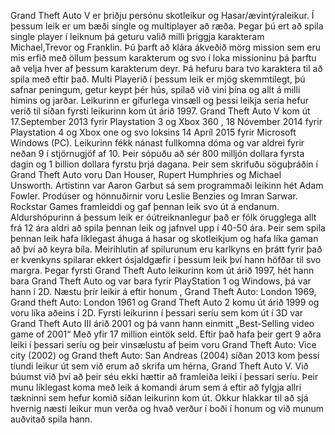 ﻿Grand Theft Auto V er þriðju persónu skotleikur og Hasar/ævintýraleikur. Í þessum leik er um bæði single og multiplayer að ræða. Þegar þú ert að spila single player í leiknum þá geturu valið milli þriggja karakteram Michael,Trevor og Franklin. Þú þarft að klára ákveðið mörg mission sem eru mis erfið með öllum þessum karakterum og svo í loka missioninu þá þarftu að velja hver af þessum karakterum deyr. Þá hefuru bara tvo karaktera til að spila með eftir það. Multi Playerið í þessum leik er mjög skemmtilegt, þú safnar peningum, getur keypt þér hús, spilað við vini þína og allt á milli himins og jarðar.
 Leikurinn er gífurlega vinsæll og þessi leikja sería hefur verið til síðan fyrsti leikurinn kom út árið 1997. Grand Theft Auto V kom út 17.September 2013 fyrir Playstation 3 og Xbox 360 , 18 Nóvember 2014 fyrir Playstation 4 og Xbox one og svo loksins 14 Apríl 2015 fyrir Microsoft Windows (PC). Leikurinn fékk nánast fullkomna dóma og var aldrei fyrir neðan 9 í stjörnugjöf af 10. Þeir sópuðu að sér 800 milljón dollara fyrsta dagin og 1 billion dollara fyrstu þrjá dagana.
Þeir sem skrifuðu söguþráðin í Grand Theft Auto voru Dan Houser, Rupert Humphries og Michael Unsworth. Artistinn var Aaron Garbut sá sem programmaði leikinn hét Adam Fowler. Prodúser og hönnuðirnir voru Leslie Benzies og Imran Sarwar. Rockstar Games framleiddi og gaf þennan leik svo út á endanum.
Aldurshópurinn á þessum leik er óútreiknanlegur það er fólk örugglega allt frá 12 ára aldri að spila þennan leik og jafnvel upp í 40-50 ára. Þeir sem spila þennan leik hafa líklegast áhuga á hasar og skotleikjum og hafa líka gaman að því að keyra bíla. Meirihlutin af spilurunum eru karlkyns en þrátt fyrir það er kvenkyns spilarar ekkert ósjaldgæfir í þessum leik því hann höfðar til svo margra.
Þegar fyrsti Grand Theft Auto leikurinn kom út árið 1997,  hét hann bara Grand Theft Auto og var bara fyrir PlayStation 1 og Windows, þá var hann í 2D. Næstu þrír leikir á eftir honum , Grand Theft Auto: London 1969, Grand theft Auto: London 1961 og Grand Theft Auto 2 komu út árið 1999 og voru líka aðeins í 2D. Fyrsti leikurinn í þessari seríu sem kom út í 3D var Grand Theft Auto III árið 2001 og þá vann hann einmitt „Best-Selling video game of 2001“ Með yfir 17 million eintök seld. Eftir það hafa þeir gert 9 aðra leiki í þessari seríu og þeir vinsælustu af þeim voru Grand Theft Auto: Vice city (2002) og Grand theft Auto: San Andreas (2004) síðan 2013 kom þessi tíundi leikur út sem við erum að skrifa um hérna, Grand Theft Auto V.
Við búumst við því að þeir séu ekki hættir að framleiða leiki í þessari seríu. Þeir munu líklegast koma með leik á komandi árum sem á eftir að fylgja allri tækninni sem hefur komið síðan leikurinn kom út. Okkur hlakkar til að sjá hvernig næsti leikur mun verða og hvað verður í boði í honum og við munum auðvitað spila hann.

